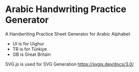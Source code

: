 # Arabic Handwriting Practice Generator
A Handwriting Practice Sheet Generator for Arabic Alphabet

- UI is for Uighur
- TR is for Türkiye
- GB is Great Britain

SVG.js is used for SVG Generation
https://svgjs.dev/docs/3.0/
